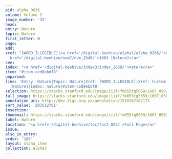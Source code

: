 ```yaml
---
pid: alpha_0636
volume: Volume 2
image_number: '35'
head:
entry: Nature
topic: Nature
first_letter: N
page:
add:
xref: "[WORD_ILLEGIBLE]|<a href='/digital-beehive/alpha1/alpha_0206/'>Custom</a>|<a
  href='/digital-beehive/num7/num_2548/'>1663 [Nature]</a>"
see:
index: "<a href='/digital-beehive/index3/index_2659/'>nature</a>"
item: "#item-ced0ebdf8"
unparsed:
line: 'Entry: Nature|Topic: Nature|Xref: [WORD_ILLEGIBLE]|Xref: Custom|Xref: 1663
  [Nature]|Index: nature|#item-ced0ebdf8'
selection: https://stacks.stanford.edu/image/iiif/fm855tg5659/1607_0502/335,2761,3010,509/full/0/default.jpg
full_image: https://stacks.stanford.edu/image/iiif/fm855tg5659/1607_0502/full/full/0/default.jpg
annotation_uri: http://dev.llgc.org.uk/annotation/1510167167173
sort_value: '203512761'
insertion:
thumbnail: https://stacks.stanford.edu/image/iiif/fm855tg5659/1607_0502/335,2761,600,180/250,/0/default.jpg
label: Nature
location: "<a href='/digital-beehive/toc/toc2_025/'>Full Page</a>"
issue:
also_in_entry:
order: '189'
layout: alpha_item
collection: alpha3
---
```

